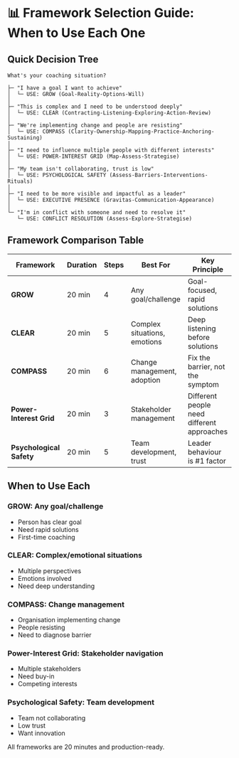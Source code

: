 # 📊 Framework Selection Guide: When to Use Each One

## Quick Decision Tree

```
What's your coaching situation?

├─ "I have a goal I want to achieve"
│  └─ USE: GROW (Goal-Reality-Options-Will)
│
├─ "This is complex and I need to be understood deeply"
│  └─ USE: CLEAR (Contracting-Listening-Exploring-Action-Review)
│
├─ "We're implementing change and people are resisting"
│  └─ USE: COMPASS (Clarity-Ownership-Mapping-Practice-Anchoring-Sustaining)
│
├─ "I need to influence multiple people with different interests"
│  └─ USE: POWER-INTEREST GRID (Map-Assess-Strategise)
│
├─ "My team isn't collaborating, trust is low"
│  └─ USE: PSYCHOLOGICAL SAFETY (Assess-Barriers-Interventions-Rituals)
│
├─ "I need to be more visible and impactful as a leader"
│  └─ USE: EXECUTIVE PRESENCE (Gravitas-Communication-Appearance)
│
└─ "I'm in conflict with someone and need to resolve it"
   └─ USE: CONFLICT RESOLUTION (Assess-Explore-Strategise)
```

## Framework Comparison Table

| Framework | Duration | Steps | Best For | Key Principle |
|-----------|----------|-------|----------|--------------|
| **GROW** | 20 min | 4 | Any goal/challenge | Goal-focused, rapid solutions |
| **CLEAR** | 20 min | 5 | Complex situations, emotions | Deep listening before solutions |
| **COMPASS** | 20 min | 6 | Change management, adoption | Fix the barrier, not the symptom |
| **Power-Interest Grid** | 20 min | 3 | Stakeholder management | Different people need different approaches |
| **Psychological Safety** | 20 min | 5 | Team development, trust | Leader behaviour is #1 factor |

## When to Use Each

### GROW: Any goal/challenge
- Person has clear goal
- Need rapid solutions
- First-time coaching

### CLEAR: Complex/emotional situations
- Multiple perspectives
- Emotions involved
- Need deep understanding

### COMPASS: Change management
- Organisation implementing change
- People resisting
- Need to diagnose barrier

### Power-Interest Grid: Stakeholder navigation
- Multiple stakeholders
- Need buy-in
- Competing interests

### Psychological Safety: Team development
- Team not collaborating
- Low trust
- Want innovation

All frameworks are 20 minutes and production-ready.
